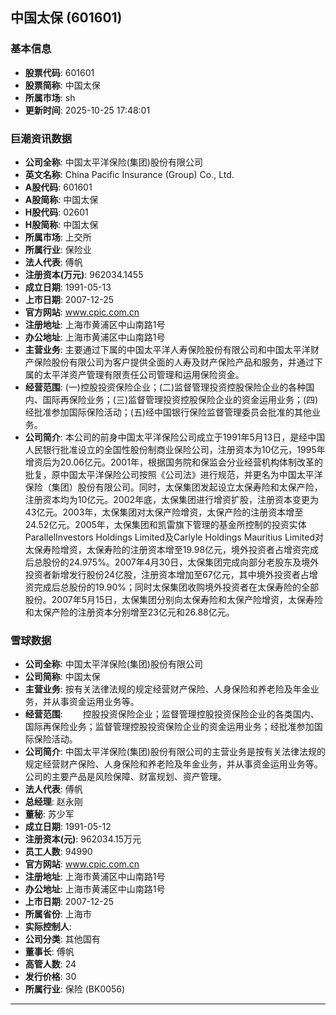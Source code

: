## 中国太保 (601601)

### 基本信息

- **股票代码**: 601601
- **股票简称**: 中国太保
- **所属市场**: sh
- **更新时间**: 2025-10-25 17:48:01

### 巨潮资讯数据

- **公司全称**: 中国太平洋保险(集团)股份有限公司
- **英文名称**: China Pacific Insurance (Group) Co., Ltd.
- **A股代码**: 601601
- **A股简称**: 中国太保
- **H股代码**: 02601
- **H股简称**: 中国太保
- **所属市场**: 上交所
- **所属行业**: 保险业
- **法人代表**: 傅帆
- **注册资本(万元)**: 962034.1455
- **成立日期**: 1991-05-13
- **上市日期**: 2007-12-25
- **官方网站**: www.cpic.com.cn
- **注册地址**: 上海市黄浦区中山南路1号
- **办公地址**: 上海市黄浦区中山南路1号
- **主营业务**: 主要通过下属的中国太平洋人寿保险股份有限公司和中国太平洋财产保险股份有限公司为客户提供全面的人寿及财产保险产品和服务，并通过下属的太平洋资产管理有限责任公司管理和运用保险资金。
- **经营范围**: (一)控股投资保险企业；(二)监督管理投资控股保险企业的各种国内、国际再保险业务；(三)监督管理投资控股保险企业的资金运用业务；(四)经批准参加国际保险活动；(五)经中国银行保险监督管理委员会批准的其他业务。
- **公司简介**: 本公司的前身中国太平洋保险公司成立于1991年5月13日，是经中国人民银行批准设立的全国性股份制商业保险公司，注册资本为10亿元，1995年增资后为20.06亿元。2001年，根据国务院和保监会分业经营机构体制改革的批复，原中国太平洋保险公司按照《公司法》进行规范，并更名为中国太平洋保险（集团）股份有限公司。同时，太保集团发起设立太保寿险和太保产险，注册资本均为10亿元。2002年底，太保集团进行增资扩股，注册资本变更为43亿元。2003年，太保集团对太保产险增资，太保产险的注册资本增至24.52亿元。2005年，太保集团和凯雷旗下管理的基金所控制的投资实体ParallelInvestors Holdings Limited及Carlyle Holdings Mauritius Limited对太保寿险增资，太保寿险的注册资本增至19.98亿元，境外投资者占增资完成后总股份的24.975%。2007年4月30日，太保集团完成向部分老股东及境外投资者新增发行股份24亿股，注册资本增加至67亿元，其中境外投资者占增资完成后总股份的19.90%；同时太保集团收购境外投资者在太保寿险的全部股份。2007年5月15日，太保集团分别向太保寿险和太保产险增资，太保寿险和太保产险的注册资本分别增至23亿元和26.88亿元。

### 雪球数据

- **公司全称**: 中国太平洋保险(集团)股份有限公司
- **公司简称**: 中国太保
- **主营业务**: 按有关法律法规的规定经营财产保险、人身保险和养老险及年金业务，并从事资金运用业务等。
- **经营范围**: 　　控股投资保险企业；监督管理控股投资保险企业的各类国内、国际再保险业务；监督管理控股投资保险企业的资金运用业务；经批准参加国际保险活动。
- **公司简介**: 中国太平洋保险(集团)股份有限公司的主营业务是按有关法律法规的规定经营财产保险、人身保险和养老险及年金业务，并从事资金运用业务等。公司的主要产品是风险保障、财富规划、资产管理。
- **法人代表**: 傅帆
- **总经理**: 赵永刚
- **董秘**: 苏少军
- **成立日期**: 1991-05-12
- **注册资本(元)**: 962034.15万元
- **员工人数**: 94990
- **官方网站**: www.cpic.com.cn
- **注册地址**: 上海市黄浦区中山南路1号
- **办公地址**: 上海市黄浦区中山南路1号
- **上市日期**: 2007-12-25
- **所属省份**: 上海市
- **实际控制人**: 
- **公司分类**: 其他国有
- **董事长**: 傅帆
- **高管人数**: 24
- **发行价格**: 30
- **所属行业**: 保险 (BK0056)

---